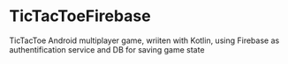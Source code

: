 # TicTacToeFirebase

TicTacToe Android multiplayer game, wriiten with Kotlin, using Firebase as authentification service and DB for saving game state
